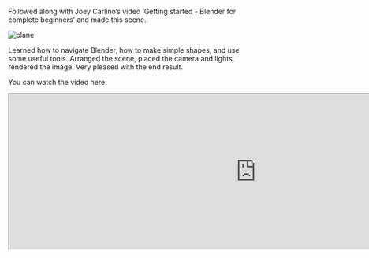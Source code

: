
Followed along with Joey Carlino’s
video ‘Getting started - Blender for
complete beginners’ and made this
scene.

![plane](/images/day-4-lil-world.png)

Learned how to navigate Blender,
how to make simple shapes, and
use some useful tools.
Arranged the scene, placed the
camera and lights, rendered the
image.
Very pleased with the end result.

You can watch the video here:

<iframe width="1000" height="315"
src="https://www.youtube.com/embed/uOmYInaX-wE">
</iframe>


<div style="height: 1em"> </div>
